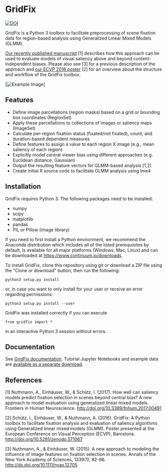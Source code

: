 # GridFix


[![DOI](https://zenodo.org/badge/DOI/10.5281/zenodo.998554.svg)](https://doi.org/10.5281/zenodo.998554)


GridFix is a Python 3 toolbox to facilitate preprocessing of scene fixation data for region-based analysis using Generalized Linear Mixed Models (GLMM).

[Our recently published manuscript](https://www.frontiersin.org/articles/10.3389/fnhum.2017.00491) [1] describes how this approach can be used to evaluate models of visual saliency above and beyond content-independent biases. Please also see [3] for a previous description of the approach and [our ECVP 2016 poster](http://doi.org/10.5281/zenodo.571067) [2] for an overview about the structure and workflow of the GridFix toolbox.

[![Example Image](https://ischtz.github.io/gridfix/_images/example_grid.png)]


## Features
- Define image parcellations (region masks) based on a grid or bounding box coordinates (RegionSet)
- Apply these parcellations to collections of images or saliency maps (ImageSet)
- Calculate per-region fixation status (fixated/not fixated), count, and duration-based dependent measures
- Define features to assign a value to each region X image (e.g., mean saliency of each region)
- Explicitly model central viewer bias using different approaches (e.g. Euclidean distance, Gaussian)
- Output the resulting feature vectors for GLMM-based analysis [1,2]
- Create initial R source code to facilitate GLMM analysis using lme4


## Installation

GridFix requires Python 3. The following packages need to be installed: 
- numpy
- scipy
- matplotlib
- pandas
- PIL or Pillow (image library)

If you need to first install a Python environment, we recommend the Anaconda distribution which includes all of the listed prerequisites by default, is available for all major platforms (Windows, Mac, Linux) and can be downloaded at https://www.continuum.io/downloads. 

To install GridFix, clone this repository using git or download a ZIP file using the "Clone or download" button, then run the following:

```
python3 setup.py install
```
or, in case you want to only install for your user or receive an error regarding permissions:

```
python3 setup.py install --user
```

GridFix was installed correctly if you can execute 

```
from gridfix import *
```

in an interactive Python 3 session without errors. 


## Documentation

See [GridFix documentation](https://ischtz.github.io/gridfix/). 
Tutorial Jupyter Notebooks and example data are [available as a separate download](https://github.com/ischtz/gridfix-tutorial/releases).


## References
[1] Nuthmann, A., Einhäuser, W., & Schütz, I. (2017). How well can saliency models predict fixation selection in scenes beyond central bias? A new approach to model evaluation using generalized linear mixed models. Frontiers in Human Neuroscience. http://doi.org/10.3389/fnhum.2017.00491

[2] Schütz, I., Einhäuser, W., & Nuthmann, A. (2016). GridFix: A Python toolbox to facilitate fixation analysis and evaluation of saliency algorithms using Generalized linear mixed models (GLMM). Poster presented at the European Conference on Visual Perception (ECVP), Barcelona. http://doi.org/10.5281/zenodo.571067

[3] Nuthmann, A., & Einhäuser, W. (2015). A new approach to modeling the influence of image features on fixation selection in scenes. Annals of the New York Academy of Sciences, 1339(1), 82-96. http://dx.doi.org/10.1111/nyas.12705

